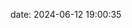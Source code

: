 date: 2024-06-12 19:00:35

<!--yml

来源：[https://www.spellsofmagic.com/spells/spiritual_spells/banishing_spells/18938/page.html#0001-01-01](https://www.spellsofmagic.com/spells/spiritual_spells/banishing_spells/18938/page.html#0001-01-01)

Forsake - Free Magic Spell

# category: 未分类

> -->
